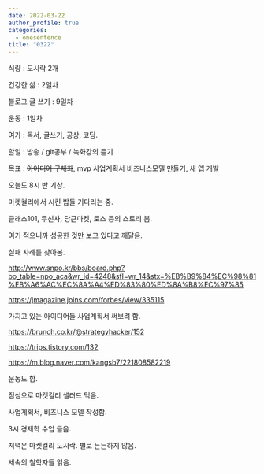 ```yaml
---
date: 2022-03-22
author_profile: true
categories:
  - onesentence
title: "0322"
---
```


식량 : 도시락 2개

건강한 삶 : 2일차 

블로그 글 쓰기 : 9일차

운동 : 1일차

여가 : 독서, 글쓰기, 공상, 코딩.

할일 : 방송 / git공부 / 녹화강의 듣기

목표 : ~~아이디어 구체화~~, mvp 사업계획서 비즈니스모델 만들기, 새 앱 개발



오늘도 8시 반 기상.

마켓컬리에서 시킨 밥들 기다리는 중.

클래스101, 무신사, 당근마켓, 토스 등의 스토리 봄.

여기 적으니까 성공한 것만 보고 있다고 깨달음.

실패 사례를 찾아봄.

http://www.snpo.kr/bbs/board.php?bo_table=npo_aca&wr_id=4248&sfl=wr_14&stx=%EB%B9%84%EC%98%81%EB%A6%AC%EC%8A%A4%ED%83%80%ED%8A%B8%EC%97%85

https://jmagazine.joins.com/forbes/view/335115

가지고 있는 아이디어들 사업계획서 써보려 함.

https://brunch.co.kr/@strategyhacker/152

https://trips.tistory.com/132

https://m.blog.naver.com/kangsb7/221808582219

운동도 함.

점심으로 마켓컬리 샐러드 먹음.




사업계획서, 비즈니스 모델 작성함.

3시 경제학 수업 들음.

저녁은 마켓컬리 도시락. 별로 든든하지 않음.

세속의 철학자들 읽음.